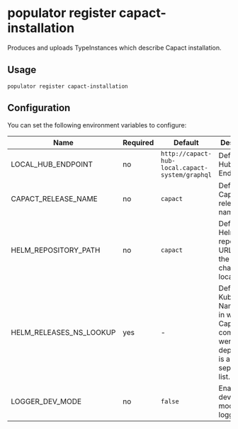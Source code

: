 # populator register capact-installation

Produces and uploads TypeInstances which describe Capact installation.

## Usage

```shell
populator register capact-installation
```

## Configuration

You can set the following environment variables to configure:

| Name                    | Required | Default                                         | Description                                                                                            |
|-------------------------|----------|-------------------------------------------------|--------------------------------------------------------------------------------------------------------|
| LOCAL_HUB_ENDPOINT      | no       | `http://capact-hub-local.capact-system/graphql` | Defines local Hub Endpoint.                                                                            |
| CAPACT_RELEASE_NAME     | no       | `capact`                                        | Defines Capact Helm release name.                                                                     |
| HELM_REPOSITORY_PATH    | no       | `capact`                                        | Defines Helm chart repository URL where the Capact charts are located.                                |
| HELM_RELEASES_NS_LOOKUP | yes      | -                                               | Defines Kubernetes Namespaces in which Capact components were deployed. It is a comma separated list. |
| LOGGER_DEV_MODE         | no       | `false`                                         | Enable development mode logging.                                                                       |
